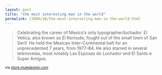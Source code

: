```yaml
---
layout: post
title: "the most interesting man in the world"
permalink: /2009/10/the-most-interesting-man-in-the-world.html
---
```


<blockquote>Celebrating the career of Mexico’s only typographer/luchador. El Vetica, also known as El Kernudo, fought out of the small town of San Serif. He held the Mexican Inter-Continental belt for an unprecedented 7 years, from 1977–84. He also starred in several telenovelas, most notably Las Esposas do Luchador and El Santo e Super Amigos.</blockquote>

<p><small>via <a href="http://store.muledesign.com/featured/el-vetica.php">store.muledesign.com</a></small></p>


